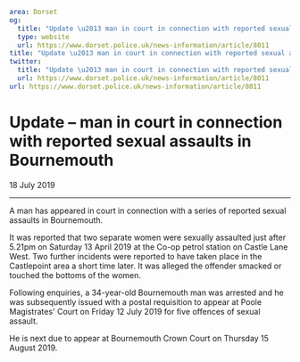 ```yaml
area: Dorset
og:
  title: "Update \u2013 man in court in connection with reported sexual assaults in Bournemouth"
  type: website
  url: https://www.dorset.police.uk/news-information/article/8011
title: "Update \u2013 man in court in connection with reported sexual assaults in Bournemouth |"
twitter:
  title: "Update \u2013 man in court in connection with reported sexual assaults in Bournemouth"
  url: https://www.dorset.police.uk/news-information/article/8011
url: https://www.dorset.police.uk/news-information/article/8011
```

# Update – man in court in connection with reported sexual assaults in Bournemouth

18 July 2019

* * *

A man has appeared in court in connection with a series of reported sexual assaults in Bournemouth.

It was reported that two separate women were sexually assaulted just after 5.21pm on Saturday 13 April 2019 at the Co-op petrol station on Castle Lane West. Two further incidents were reported to have taken place in the Castlepoint area a short time later. It was alleged the offender smacked or touched the bottoms of the women.

Following enquiries, a 34-year-old Bournemouth man was arrested and he was subsequently issued with a postal requisition to appear at Poole Magistrates' Court on Friday 12 July 2019 for five offences of sexual assault.

He is next due to appear at Bournemouth Crown Court on Thursday 15 August 2019.
